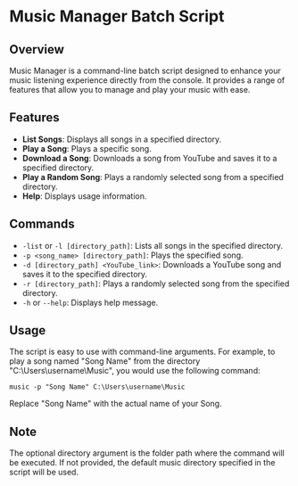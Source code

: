 # Music Manager Batch Script

## Overview

Music Manager is a command-line batch script designed to enhance your music listening experience directly from the console. It provides a range of features that allow you to manage and play your music with ease.

## Features

- **List Songs**: Displays all songs in a specified directory.
- **Play a Song**: Plays a specific song.
- **Download a Song**: Downloads a song from YouTube and saves it to a specified directory.
- **Play a Random Song**: Plays a randomly selected song from a specified directory.
- **Help**: Displays usage information.

## Commands

- `-list` or `-l [directory_path]`: Lists all songs in the specified directory.
- `-p <song_name> [directory_path]`: Plays the specified song.
- `-d [directory_path] <YouTube_link>`: Downloads a YouTube song and saves it to the specified directory.
- `-r [directory_path]`: Plays a randomly selected song from the specified directory.
- `-h` or `--help`: Displays help message.

## Usage

The script is easy to use with command-line arguments. For example, to play a song named "Song Name" from the directory "C:\Users\username\Music", you would use the following command:

```batch
music -p "Song Name" C:\Users\username\Music
```

Replace "Song Name" with the actual name of your Song.

## Note

The optional directory argument is the folder path where the command will be executed. If not provided, the default music directory specified in the script will be used.
